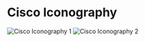 # Cisco Iconography

![Cisco Iconography 1](/images/ciscoIcon1.jpg)
![Cisco Iconography 2](/images/ciscoIconé.jpg)